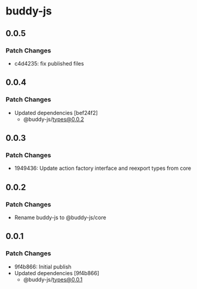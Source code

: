 # buddy-js

## 0.0.5

### Patch Changes

-   c4d4235: fix published files

## 0.0.4

### Patch Changes

-   Updated dependencies [bef24f2]
    -   @buddy-js/types@0.0.2

## 0.0.3

### Patch Changes

-   1949436: Update action factory interface and reexport types from core

## 0.0.2

### Patch Changes

-   Rename buddy-js to @buddy-js/core

## 0.0.1

### Patch Changes

-   9f4b866: Initial publish
-   Updated dependencies [9f4b866]
    -   @buddy-js/types@0.0.1
